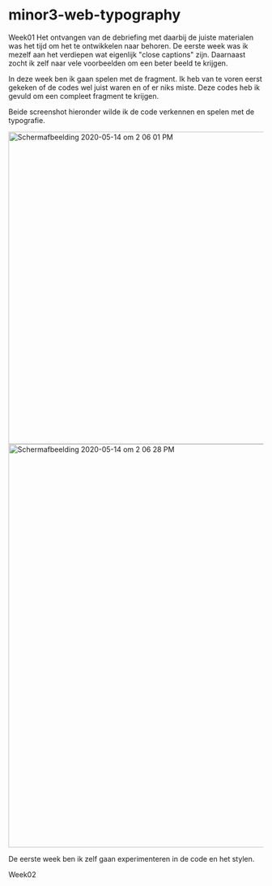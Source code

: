 # minor3-web-typography
 
Week01
Het ontvangen van de debriefing met daarbij de juiste materialen was het tijd om het te ontwikkelen naar behoren. De eerste week was ik mezelf aan het verdiepen wat eigenlijk "close captions" zijn. Daarnaast zocht ik zelf naar vele voorbeelden om een beter beeld te krijgen.

In deze week ben ik gaan spelen met de fragment. Ik heb van te voren eerst gekeken of de codes wel juist waren en of er niks miste. Deze codes heb ik gevuld om een compleet fragment te krijgen. 

Beide screenshot hieronder wilde ik de code verkennen en spelen met de typografie.

<img width="617" alt="Schermafbeelding 2020-05-14 om 2 06 01 PM" src="https://user-images.githubusercontent.com/43640566/81932878-c0577900-95ec-11ea-9e02-5d57bcdd5eaf.png">

<img width="797" alt="Schermafbeelding 2020-05-14 om 2 06 28 PM" src="https://user-images.githubusercontent.com/43640566/81933327-7753f480-95ed-11ea-938b-8b6f243597ff.png">

De eerste week ben ik zelf gaan experimenteren in de code en het stylen.

Week02
